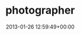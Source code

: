 ---
title:		"photographer"
mediatype:		"upload"
description:		"TBC"
date:		"2013-01-26 12:59:49+00:00"
album:		"people"
filename:		"photographer.md"
series:		""
cl_public_id:		"people/photographer"
cl_version:		1497005559
format:		"tiff"
bytes:		7739396
width:		2560
height:		1440
exposure_mode:		"Auto"
program:		"Aperture-priority AE"
aperture:		"6.3"
focal_length:		"200.0 mm"
iso:		"200"
shutter_speed:		"1/160"
metering:		"Center-weighted average"
flash:		"Off, Did not fire"
white_balance:		"As Shot"
colour_temp:		"5300"
has_crop:		"true"
orientation:		"Horizontal (normal)"
camera_model:		"NIKON D7000"
lens_info:		"70-200mm f/2.8"
artist:		"Matt Finucane"
x_resolution:		"300"
y_resolution:		"300"
---